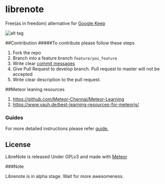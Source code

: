 # librenote
Free(as in freedom) alternative for [Google Keep](https://keep.google.com/)

![alt tag](https://raw.githubusercontent.com/rajanand02/librenote/master/public/images/LibreNote.png)

##Contribution
#####To contribute please follow these steps

1. Fork the repo
2. Branch into a feature branch `feature/you_feature`
3. Write clear [commit messages](https://github.com/erlang/otp/wiki/Writing-good-commit-messages)
4. Give Pull Request to develop branch. Pull request to master will not be accepted
5. Write clear description to the pull request.

##Meteor leaning resources
1. https://github.com/Meteor-Chennai/Meteor-Learning
2. https://www.yauh.de/best-learning-resources-for-meteorjs/

### Guides
For more detailed instructions please refer [guide.](https://github.com/FSFTN/librenote/wiki/Guide)

## License

LibreNote is released Under GPLv3 and made with [Meteor](https://www.meteor.com)

###Note

Librenote is in alpha stage. Wait for more awesomeness.
